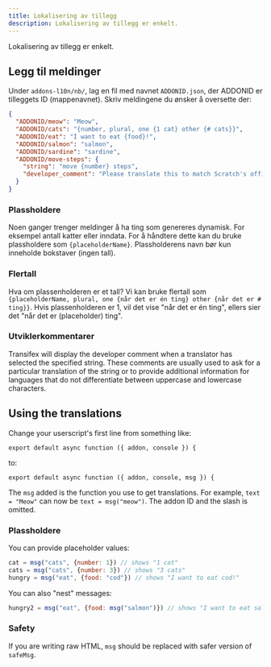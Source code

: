 ```yaml
---
title: Lokalisering av tillegg
description: Lokalisering av tillegg er enkelt.
---
```

Lokalisering av tillegg er enkelt.

## Legg til meldinger
Under `addons-l10n/nb/`, lag en fil med navnet `ADDONID.json`, der ADDONID er tilleggets ID (mappenavnet). Skriv meldingene du ønsker å oversette der:

```json
{
  "ADDONID/meow": "Meow",
  "ADDONID/cats": "{number, plural, one {1 cat} other {# cats}}",
  "ADDONID/eat": "I want to eat {food}!",
  "ADDONID/salmon": "salmon",
  "ADDONID/sardine": "sardine",
  "ADDONID/move-steps": {
    "string": "move {number} steps",
    "developer_comment": "Please translate this to match Scratch's official translation for the block."
  }
}
```

### Plassholdere
Noen ganger trenger meldinger å ha ting som genereres dynamisk. For eksempel antall katter eller inndata. For å håndtere dette kan du bruke plassholdere som `{placeholderName}`. Plassholderens navn bør kun inneholde bokstaver (ingen tall).

### Flertall
Hva om plassenholderen er et tall? Vi kan bruke flertall som `{placeholderName, plural, one {når det er én ting} other {når det er # ting}}`. Hvis plassenholderen er 1, vil det vise "når det er én ting", ellers sier det "når det er (placeholder) ting".

### Utviklerkommentarer

Transifex will display the developer comment when a translator has selected the specified string. These comments are usually used to ask for a particular translation of the string or to provide additional information for languages that do not differentiate between uppercase and lowercase characters.

## Using the translations
Change your userscript's first line from something like:
```
export default async function ({ addon, console }) {
```

to:
```
export default async function ({ addon, console, msg }) {
```

The `msg` added is the function you use to get translations. For example, `text = "Meow"` can now be `text = msg("meow")`. The addon ID and the slash is omitted.

### Plassholdere
You can provide placeholder values:
```js
cat = msg("cats", {number: 1}) // shows "1 cat"
cats = msg("cats", {number: 3}) // shows "3 cats"
hungry = msg("eat", {food: "cod"}) // shows "I want to eat cod!"
```

You can also "nest" messages:
```js
hungry2 = msg("eat", {food: msg("salmon")}) // shows "I want to eat salmon!"
```

### Safety
If you are writing raw HTML, `msg` should be replaced with safer version of `safeMsg`.
